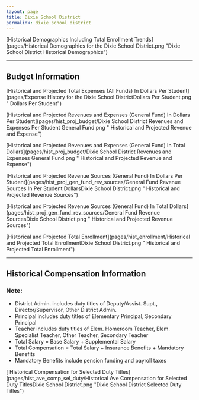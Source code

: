 ```yaml
---
layout: page
title: Dixie School District
permalink: dixie school district
---
```



[Historical Demographics Including Total Enrollment Trends](pages/Historical Demographics for the Dixie School District.png "Dixie School District Historical Demographics")

___

## Budget Information

[Historical and Projected Total Expenses (All Funds) In Dollars Per Student](pages/Expense History for the Dixie School DistrictDollars Per Student.png " Dollars Per Student")

[Historical and Projected Revenues and Expenses (General Fund) In Dollars Per Student](pages/hist_proj_budget/Dixie School District Revenues and Expenses Per Student General Fund.png " Historical and Projected Revenue and Expense")

[Historical and Projected Revenues and Expenses (General Fund) In Total Dollars](pages/hist_proj_budget/Dixie School District Revenues and Expenses General Fund.png " Historical and Projected Revenue and Expense")

[Historical and Projected Revenue Sources (General Fund) In Dollars Per Student](pages/hist_proj_gen_fund_rev_sources/General Fund Revenue Sources In Per Student DollarsDixie School District.png " Historical and Projected Revenue Sources")

[Historical and Projected Revenue Sources (General Fund) In Total Dollars](pages/hist_proj_gen_fund_rev_sources/General Fund Revenue SourcesDixie School District.png " Historical and Projected Revenue Sources")

[Historical and Projected Total Enrollment](pages/hist_enrollment/Historical and Projected Total EnrollmentDixie School District.png " Historical and Projected Total Enrollment")


___

## Historical Compensation Information
### Note:
- District Admin. includes duty titles of Deputy/Assist. Supt., Director/Supervisor, Other District Admin.
- Principal includes duty titles of Elementary Principal, Secondary Principal
- Teacher includes duty titles of Elem. Homeroom Teacher, Elem. Specialist Teacher, Other Teacher, Secondary Teacher
- Total Salary = Base Salary + Supplemental Salary
- Total Compensation = Total Salary + Insurance Benefits + Mandatory Benefits
- Mandatory Benefits include pension funding and payroll taxes

[ Historical Compensation for Selected Duty Titles](pages/hist_ave_comp_sel_duty/Historical Ave Compensation for Selected Duty TitlesDixie School District.png "Dixie School District Selected Duty Titles")

